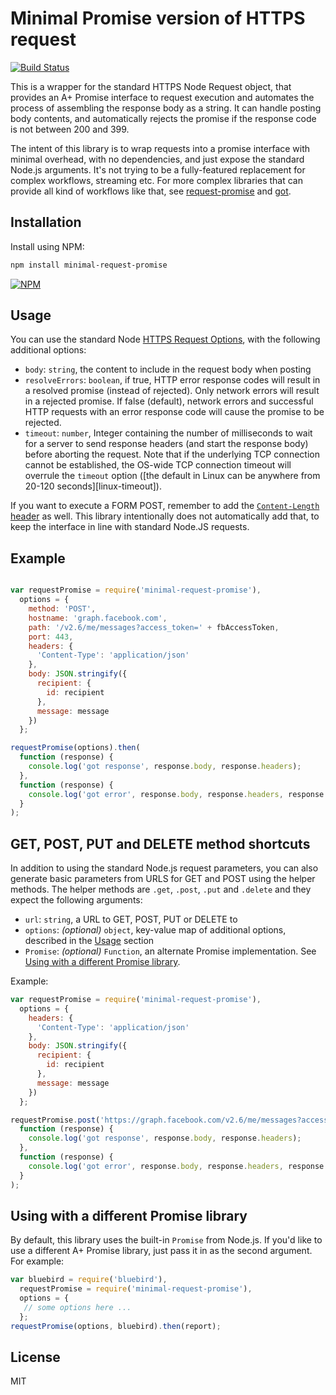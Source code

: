 # Minimal Promise version of HTTPS request

[![Build Status](https://travis-ci.org/gojko/minimal-request-promise.svg?branch=master)](https://travis-ci.org/gojko/minimal-request-promise)

This is a wrapper for the standard HTTPS Node Request object, that provides an A+ Promise interface to request execution and automates the process of assembling the response body as a string. It can handle posting body contents, and automatically rejects the promise if the response code is not between 200 and 399.

The intent of this library is to wrap requests into a promise interface with minimal overhead, with no dependencies, and just expose the standard Node.js arguments.
It's not trying to be a fully-featured replacement for complex workflows, streaming etc. For more complex libraries that can provide all kind of workflows like that, see [request-promise](https://github.com/request/request-promise) and [got](https://github.com/sindresorhus/got).

## Installation

Install using NPM:

```bash
npm install minimal-request-promise
```

[![NPM](https://nodei.co/npm/minimal-request-promise.png?downloads=true&downloadRank=true&stars=true)](https://nodei.co/npm/minimal-request-promise/)

## Usage

You can use the standard Node [HTTPS Request Options](https://nodejs.org/api/https.html#https_https_request_options_callback), with the following additional options:

* `body`: `string`, the content to include in the request body when posting
* `resolveErrors`: `boolean`, if true, HTTP error response codes will result in a resolved promise (instead of rejected). Only network errors will result in a rejected promise. If false (default), network errors and successful HTTP requests with an error response code will cause the promise to be rejected.
* `timeout`: `number`, Integer containing the number of milliseconds to wait for a
server to send response headers (and start the response body) before aborting
the request. Note that if the underlying TCP connection cannot be established,
the OS-wide TCP connection timeout will overrule the `timeout` option ([the
default in Linux can be anywhere from 20-120 seconds][linux-timeout]).

If you want to execute a FORM POST, remember to add the [`Content-Length` header](https://www.w3.org/Protocols/rfc2616/rfc2616-sec14.html#sec14.13) as well. This library intentionally does not automatically add that, to keep the interface in line with standard Node.JS requests.

## Example

```javascript

var requestPromise = require('minimal-request-promise'),
  options = {
    method: 'POST',
    hostname: 'graph.facebook.com',
    path: '/v2.6/me/messages?access_token=' + fbAccessToken,
    port: 443,
    headers: {
      'Content-Type': 'application/json'
    },
    body: JSON.stringify({
      recipient: {
        id: recipient
      },
      message: message
    })
  };

requestPromise(options).then(
  function (response) {
    console.log('got response', response.body, response.headers);
  },
  function (response) {
    console.log('got error', response.body, response.headers, response.statusCode, response.statusMessage);
  }
);

```

## GET, POST, PUT and DELETE method shortcuts

In addition to using the standard Node.js request parameters, you can also generate basic parameters from URLS for GET and POST using the helper methods. The helper methods are `.get`, `.post`, `.put` and `.delete` and they expect the following arguments:

* `url`: `string`, a URL to GET, POST, PUT or DELETE to
* `options`: _(optional)_ `object`, key-value map of additional options, described in the [Usage](#usage) section
* `Promise`: _(optional)_ `Function`, an alternate Promise implementation. See [Using with a different Promise library](#using-with-a-different-promise-library).

Example:

```javascript
var requestPromise = require('minimal-request-promise'),
  options = {
    headers: {
      'Content-Type': 'application/json'
    },
    body: JSON.stringify({
      recipient: {
        id: recipient
      },
      message: message
    })
  };

requestPromise.post('https://graph.facebook.com/v2.6/me/messages?access_token=' + fbAccessToken, options).then(
  function (response) {
    console.log('got response', response.body, response.headers);
  },
  function (response) {
    console.log('got error', response.body, response.headers, response.statusCode, response.statusMessage);
  }
);
```

## Using with a different Promise library

By default, this library uses the built-in `Promise` from Node.js. If you'd like to use a different A+ Promise library, just pass it in as the second argument. For example:

```javascript
var bluebird = require('bluebird'),
  requestPromise = require('minimal-request-promise'),
  options = {
   // some options here ...
  };
requestPromise(options, bluebird).then(report);
```

## License

MIT
